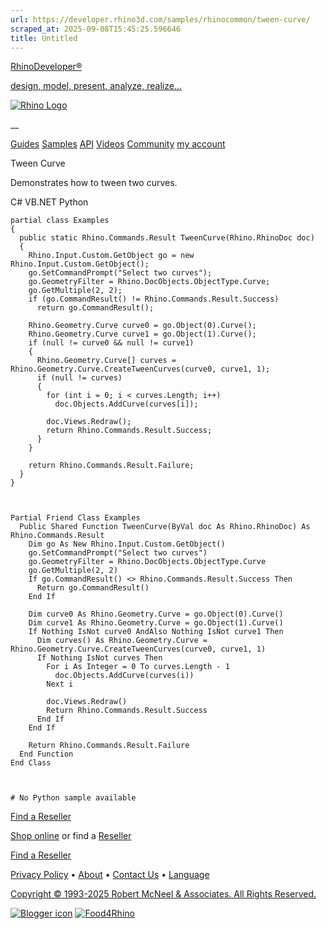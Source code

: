 ```yaml
---
url: https://developer.rhino3d.com/samples/rhinocommon/tween-curve/
scraped_at: 2025-09-08T15:45:25.596646
title: Untitled
---
```


[RhinoDeveloper®](/)

[design, model, present, analyze, realize...](/)

[![Rhino Logo](https://developer.rhino3d.com/images/rhinodevlogo.png)](/)

__

[Guides](https://developer.rhino3d.com/guides)
[Samples](https://developer.rhino3d.com/samples)
[API](https://developer.rhino3d.com/api)
[Videos](https://developer.rhino3d.com/videos)
[Community](https://discourse.mcneel.com/c/rhino-developer) [my account
](https://www.rhino3d.com/my-account/ "Manage your account, licenses, and
teams")

Tween Curve

Demonstrates how to tween two curves.

C# VB.NET Python

    
    
    partial class Examples
    {
      public static Rhino.Commands.Result TweenCurve(Rhino.RhinoDoc doc)
      {
        Rhino.Input.Custom.GetObject go = new Rhino.Input.Custom.GetObject();
        go.SetCommandPrompt("Select two curves");
        go.GeometryFilter = Rhino.DocObjects.ObjectType.Curve;
        go.GetMultiple(2, 2);
        if (go.CommandResult() != Rhino.Commands.Result.Success)
          return go.CommandResult();
    
        Rhino.Geometry.Curve curve0 = go.Object(0).Curve();
        Rhino.Geometry.Curve curve1 = go.Object(1).Curve();
        if (null != curve0 && null != curve1)
        {
          Rhino.Geometry.Curve[] curves = Rhino.Geometry.Curve.CreateTweenCurves(curve0, curve1, 1);
          if (null != curves)
          {
            for (int i = 0; i < curves.Length; i++)
              doc.Objects.AddCurve(curves[i]);
    
            doc.Views.Redraw();
            return Rhino.Commands.Result.Success;
          }
        }
    
        return Rhino.Commands.Result.Failure;
      }
    }
    
    
    
    Partial Friend Class Examples
      Public Shared Function TweenCurve(ByVal doc As Rhino.RhinoDoc) As Rhino.Commands.Result
    	Dim go As New Rhino.Input.Custom.GetObject()
    	go.SetCommandPrompt("Select two curves")
    	go.GeometryFilter = Rhino.DocObjects.ObjectType.Curve
    	go.GetMultiple(2, 2)
    	If go.CommandResult() <> Rhino.Commands.Result.Success Then
    	  Return go.CommandResult()
    	End If
    
    	Dim curve0 As Rhino.Geometry.Curve = go.Object(0).Curve()
    	Dim curve1 As Rhino.Geometry.Curve = go.Object(1).Curve()
    	If Nothing IsNot curve0 AndAlso Nothing IsNot curve1 Then
    	  Dim curves() As Rhino.Geometry.Curve = Rhino.Geometry.Curve.CreateTweenCurves(curve0, curve1, 1)
    	  If Nothing IsNot curves Then
    		For i As Integer = 0 To curves.Length - 1
    		  doc.Objects.AddCurve(curves(i))
    		Next i
    
    		doc.Views.Redraw()
    		Return Rhino.Commands.Result.Success
    	  End If
    	End If
    
    	Return Rhino.Commands.Result.Failure
      End Function
    End Class
    
    
    
    # No Python sample available
    

  

[Find a Reseller](https://www.rhino3d.com/sales)

[Shop online](https://www.rhino3d.com/store) or find a
[Reseller](https://www.rhino3d.com/sales)

[Find a Reseller](https://www.rhino3d.com/sales)

[Privacy Policy](https://www.rhino3d.com/privacy) •
[About](https://www.rhino3d.com/mcneel/about) • [Contact
Us](https://www.rhino3d.com/mcneel/contact) • [
Language](https://www.rhino3d.com/language "Change to a different region or
language")

[Copyright © 1993-2025 Robert McNeel & Associates. All Rights
Reserved.](https://www.rhino3d.com/mcneel/about)

[](https://www.facebook.com/McNeelRhinoceros/)
[](https://twitter.com/bobmcneel) [](https://www.linkedin.com/groups/75313/)
[](https://www.youtube.com/user/RhinoGuide/videos) [](https://vimeo.com/rhino)
[![Blogger
icon](https://developer.rhino3d.com/images/blogger.svg)](http://blog.rhino3d.com/)
[![Food4Rhino](https://developer.rhino3d.com/images/f4r_icon_01.svg)](https://www.food4rhino.com)

